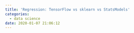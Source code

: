 ```yaml
---
title: 'Regression: TensorFlow vs sklearn vs StatsModels'
categories:
  - data science
date: 2020-01-07 21:06:12
---
```

